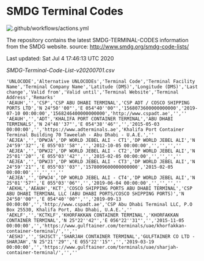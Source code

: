 # SMDG Terminal Codes 
![.github/workflows/actions.yml](https://github.com/marek5050/SMDG-TERMINAL-CODES/workflows/.github/workflows/actions.yml/badge.svg)

The repository contains the latest SMDG-TERMINAL-CODES information from the SMDG website.
source: http://www.smdg.org/smdg-code-lists/

Last updated:  Sat Jul 4 17:46:13 UTC 2020

*SMDG-Terminal-Code-List-v20200701.csv*
```
'UNLOCODE','Alternative UNLOCODEs','Terminal Code','Terminal Facility Name','Terminal Company Name','Latitude (DMS)','Longitude (DMS)','Last change','Valid from','Valid until','Terminal Website','Terminal Address','Remarks'
'AEAUH','','CSP','CSP ABU DHABI TERMINAL','CSP ADT / COSCO SHIPPING PORTS LTD','N 24°50''00"','E 054°40''00"','1568073600000000000','2019-07-10 00:00:00','1568246400000000000','http://www.cspadt.ae','',''
'AEAUH','','ADT','KHALIFA PORT CONTAINER TERMINAL','ABU DHABI TERMINALS','N 24°48''37"','E 054°38''46"','','2015-05-03 00:00:00','','https://www.adterminals.ae','Khalifa Port Container Terminal Building 70 Taweelah - Abu Dhabi - U.A.E.',''
'AEJEA','','DPWJA','DP WORLD JEBEL ALI - CT1','DP WORLD JEBEL ALI','N 24°59''32"','E 055°03''58"','','2012-10-05 00:00:00','','','',''
'AEJEA','','DPWJ2','DP WORLD JEBEL ALI - CT2','DP WORLD JEBEL ALI','N 25°01''20"','E 055°03''42"','','2015-02-05 00:00:00','','','',''
'AEJEA','','DPWJ3','DP WORLD JEBEL ALI - CT3','DP WORLD JEBEL ALI','N 24°59''21"','E 055°03''03"','1578009600000000000','2015-02-05 00:00:00','','','',''
'AEJEA','','DPWJ4','DP WORLD JEBEL ALI - CT4','DP WORLD JEBEL ALI','N 25°01''57"','E 055°03''06"','','2019-06-04 00:00:00','','','',''
'AEKHL','AEAUH','KCT','COSCO SHIPPING PORTS ABU DHABI TERMINAL','CSP ABU DHABI TERMINAL LLC (ABU DHABI PORTS/COSCO SHIPPING PORTS)','N 24°50''00"','E 054°40''00"','','2019-09-13 00:00:00','','http://www.cspadt.ae','CSP Abu Dhabi Terminal LLC, P.O Box 25530, Khalifa Port, Abu Dhabi, U.A.E.',''
'AEKLF','','KCTKLF','KHORFAKKAN CONTAINER TERMINAL','KHORFAKKAN CONTAINER TERMINAL','N 25°22''42"','E 056°22''31"','','2015-11-05 00:00:00','','https://www.gulftainer.com/terminals/uae/khorfakkan-container-terminal/','',''
'AESHJ','','SHJSCT','SHARJAH CONTAINER TERMINAL','GULFTAINER CO LTD - SHARJAH','N 25°21''29"','E 055°22''15"','','2019-03-19 00:00:00','','https://www.gulftainer.com/terminals/uae/sharjah-container-terminal/','',''
```
